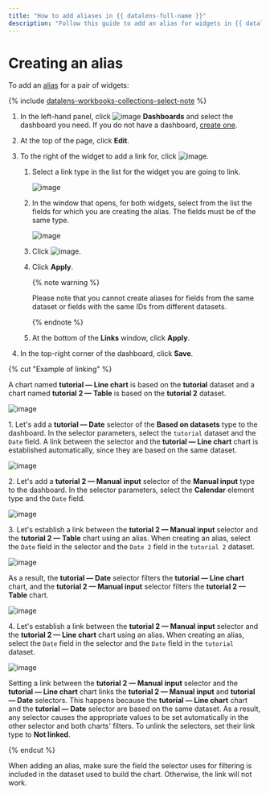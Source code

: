 ```yaml
---
title: "How to add aliases in {{ datalens-full-name }}"
description: "Follow this guide to add an alias for widgets in {{ datalens-full-name }}."
---
```


# Creating an alias


To add an [alias](../../dashboard/link.md#alias) for a pair of widgets:


{% include [datalens-workbooks-collections-select-note](../../../_includes/datalens/operations/datalens-workbooks-collections-select-note.md) %}


1. In the left-hand panel, click ![image](../../../_assets/console-icons/layout-cells-large.svg) **Dashboards** and select the dashboard you need. If you do not have a dashboard, [create one](create.md).
1. At the top of the page, click **Edit**.
1. To the right of the widget to add a link for, click ![image](../../../_assets/datalens/links.svg).

   1. Select a link type in the list for the widget you are going to link.

      ![image](../../../_assets/datalens/concepts/link-type.png)

   1. In the window that opens, for both widgets, select from the list the fields for which you are creating the alias. The fields must be of the same type.

      ![image](../../../_assets/datalens/concepts/alias-add.png)

   1. Click ![image](../../../_assets/datalens/check.svg).
   1. Click **Apply**.

      {% note warning %}

      Please note that you cannot create aliases for fields from the same dataset or fields with the same IDs from different datasets.

      {% endnote %}

   1. At the bottom of the **Links** window, click **Apply**.

1. In the top-right corner of the dashboard, click **Save**.

{% cut "Example of linking" %}

A chart named **tutorial — Line chart** is based on the **tutorial** dataset and a chart named **tutorial 2 — Table** is based on the **tutorial 2** dataset.

![image](../../../_assets/datalens/concepts/charts-1.png)

1\. Let's add a **tutorial — Date** selector of the **Based on datasets** type to the dashboard. In the selector parameters, select the `tutorial` dataset and the `Date` field. A link between the selector and the **tutorial — Line chart** chart is established automatically, since they are based on the same dataset.

   ![image](../../../_assets/datalens/concepts/selector-1.png)

2\. Let's add a **tutorial 2 — Manual input** selector of the **Manual input** type to the dashboard. In the selector parameters, select the **Calendar** element type and the `Date` field.

   ![image](../../../_assets/datalens/concepts/selector-2.png)

3\. Let's establish a link between the **tutorial 2 — Manual input** selector and the **tutorial 2 — Table** chart using an alias. When creating an alias, select the `Date` field in the selector and the `Date 2` field in the `tutorial 2` dataset.

   ![image](../../../_assets/datalens/concepts/alias-date-1.png)

As a result, the **tutorial — Date** selector filters the **tutorial — Line chart** chart, and the **tutorial 2 — Manual input** selector filters the **tutorial 2 — Table** chart.

   ![image](../../../_assets/datalens/concepts/charts-2.png)

4\. Let's establish a link between the **tutorial 2 — Manual input** selector and the **tutorial 2 — Line chart** chart using an alias. When creating an alias, select the `Date` field in the selector and the `Date` field in the `tutorial` dataset.

   ![image](../../../_assets/datalens/concepts/alias-date-2.png)

Setting a link between the **tutorial 2 — Manual input** selector and the **tutorial — Line chart** chart links the **tutorial 2 — Manual input** and **tutorial — Date** selectors. This happens because the **tutorial — Line chart** chart and the **tutorial — Date** selector are based on the same dataset. As a result, any selector causes the appropriate values to be set automatically in the other selector and both charts' filters. To unlink the selectors, set their link type to **Not linked**.

{% endcut %}

When adding an alias, make sure the field the selector uses for filtering is included in the dataset used to build the chart. Otherwise, the link will not work.
